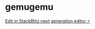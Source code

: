 # gemugemu

[Edit in StackBlitz next generation editor ⚡️](https://stackblitz.com/~/github.com/bitkomponist/gemugemu)